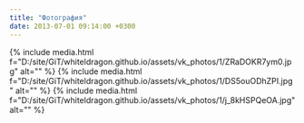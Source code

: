 ```yaml
---
title: "Фотография"
date: 2013-07-01 09:14:00 +0300
---
```



{% include media.html f="D:/site/GiT/whiteldragon.github.io/assets/vk_photos/1/ZRaDOKR7ym0.jpg" alt="" %}
{% include media.html f="D:/site/GiT/whiteldragon.github.io/assets/vk_photos/1/DS5ouODhZPI.jpg" alt="" %}
{% include media.html f="D:/site/GiT/whiteldragon.github.io/assets/vk_photos/1/j_8kHSPQeOA.jpg" alt="" %}
